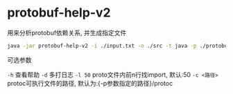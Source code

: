 # protobuf-help-v2

用来分析protobuf依赖关系, 并生成指定文件


```bash
java -jar protobuf-help-v2 -i ./input.txt -o ./src -t java -p ./protobuf
```

可选参数

`-h` 查看帮助
`-d` 多打日志
`-l 50` proto文件内前n行找import, 默认:50
`-c <路径>` protoc可执行文件的路径, 默认为:{-p参数指定的路径}/protoc

